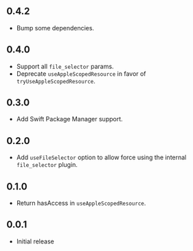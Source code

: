 ## 0.4.2

- Bump some dependencies.

## 0.4.0

- Support all `file_selector` params.
- Deprecate `useAppleScopedResource` in favor of `tryUseAppleScopedResource`.

## 0.3.0

- Add Swift Package Manager support.

## 0.2.0

- Add `useFileSelector` option to allow force using the internal `file_selector` plugin.

## 0.1.0

- Return hasAccess in `useAppleScopedResource`.

## 0.0.1

- Initial release
